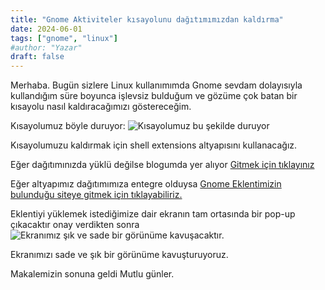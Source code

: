 ```yaml
---
title: "Gnome Aktiviteler kısayolunu dağıtımımızdan kaldırma"
date: 2024-06-01
tags: ["gnome", "linux"]
#author: "Yazar"
draft: false
---
```


Merhaba.
Bugün sizlere Linux kullanımımda Gnome sevdam dolayısıyla kullandığım süre boyunca işlevsiz bulduğum ve gözüme çok batan bir kısayolu nasıl kaldıracağımızı göstereceğim.

Kısayolumuz böyle duruyor:
![Kısayolumuz bu şekilde duruyor](https://techolay.net/sosyal/ek/ekran-goeruentuesue-2024-05-18-15-11-23-png.47631/)

Kısayolumuzu kaldırmak için shell extensions altyapısını kullanacağız.

Eğer dağıtımınızda yüklü değilse blogumda yer alıyor [Gitmek için tıklayınız](https://sxinar.github.io/post/gnome-shell-extensions/)

Eğer altyapımız dağıtımımıza entegre olduysa [Gnome Eklentimizin bulunduğu siteye gitmek için tıklayabiliriz.](https://extensions.gnome.org/extension/744/hide-activities-button/)

Eklentiyi yüklemek istediğimize dair ekranın tam ortasında bir pop-up çıkacaktır onay verdikten sonra ![Ekranımız şık ve sade bir görünüme kavuşacaktır.](https://extensions.gnome.org/extension-data/screenshots/screenshot_744_p0oq1P0.png)

Ekranımızı sade ve şık bir görünüme kavuşturuyoruz.

Makalemizin sonuna geldi Mutlu günler.
